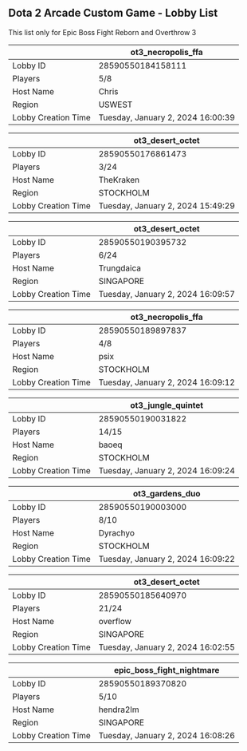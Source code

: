 ## Dota 2 Arcade Custom Game - Lobby List

This list only for Epic Boss Fight Reborn and Overthrow 3

|  | ot3_necropolis_ffa |
| ------ | ------ |
| Lobby ID | 28590550184158111 |
| Players | 5/8 |
| Host Name | Chris |
| Region | USWEST |
| Lobby Creation Time | Tuesday, January 2, 2024 16:00:39 |


|  | ot3_desert_octet |
| ------ | ------ |
| Lobby ID | 28590550176861473 |
| Players | 3/24 |
| Host Name | TheKraken |
| Region | STOCKHOLM |
| Lobby Creation Time | Tuesday, January 2, 2024 15:49:29 |


|  | ot3_desert_octet |
| ------ | ------ |
| Lobby ID | 28590550190395732 |
| Players | 6/24 |
| Host Name | Trungdaica |
| Region | SINGAPORE |
| Lobby Creation Time | Tuesday, January 2, 2024 16:09:57 |


|  | ot3_necropolis_ffa |
| ------ | ------ |
| Lobby ID | 28590550189897837 |
| Players | 4/8 |
| Host Name | psix |
| Region | STOCKHOLM |
| Lobby Creation Time | Tuesday, January 2, 2024 16:09:12 |


|  | ot3_jungle_quintet |
| ------ | ------ |
| Lobby ID | 28590550190031822 |
| Players | 14/15 |
| Host Name | baoeq |
| Region | STOCKHOLM |
| Lobby Creation Time | Tuesday, January 2, 2024 16:09:24 |


|  | ot3_gardens_duo |
| ------ | ------ |
| Lobby ID | 28590550190003000 |
| Players | 8/10 |
| Host Name | Dyrachyo |
| Region | STOCKHOLM |
| Lobby Creation Time | Tuesday, January 2, 2024 16:09:22 |


|  | ot3_desert_octet |
| ------ | ------ |
| Lobby ID | 28590550185640970 |
| Players | 21/24 |
| Host Name | overflow |
| Region | SINGAPORE |
| Lobby Creation Time | Tuesday, January 2, 2024 16:02:55 |


|  | epic_boss_fight_nightmare |
| ------ | ------ |
| Lobby ID | 28590550189370820 |
| Players | 5/10 |
| Host Name | hendra2lm |
| Region | SINGAPORE |
| Lobby Creation Time | Tuesday, January 2, 2024 16:08:26 |


